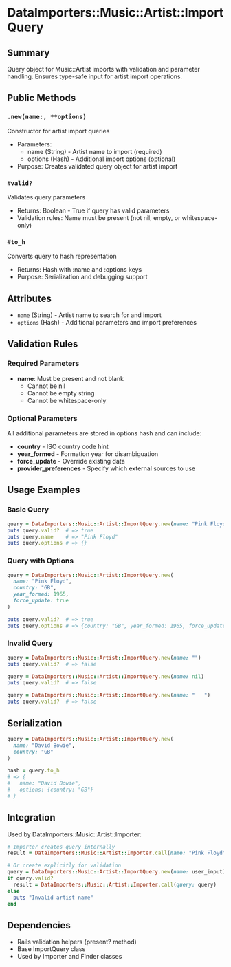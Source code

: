 # DataImporters::Music::Artist::ImportQuery

## Summary
Query object for Music::Artist imports with validation and parameter handling. Ensures type-safe input for artist import operations.

## Public Methods

### `.new(name:, **options)`
Constructor for artist import queries
- Parameters:
  - name (String) - Artist name to import (required)
  - options (Hash) - Additional import options (optional)
- Purpose: Creates validated query object for artist import

### `#valid?`
Validates query parameters
- Returns: Boolean - True if query has valid parameters
- Validation rules: Name must be present (not nil, empty, or whitespace-only)

### `#to_h`
Converts query to hash representation
- Returns: Hash with :name and :options keys
- Purpose: Serialization and debugging support

## Attributes
- `name` (String) - Artist name to search for and import
- `options` (Hash) - Additional parameters and import preferences

## Validation Rules

### Required Parameters
- **name**: Must be present and not blank
  - Cannot be nil
  - Cannot be empty string
  - Cannot be whitespace-only

### Optional Parameters
All additional parameters are stored in options hash and can include:
- **country** - ISO country code hint
- **year_formed** - Formation year for disambiguation  
- **force_update** - Override existing data
- **provider_preferences** - Specify which external sources to use

## Usage Examples

### Basic Query
```ruby
query = DataImporters::Music::Artist::ImportQuery.new(name: "Pink Floyd")
puts query.valid?  # => true
puts query.name    # => "Pink Floyd"
puts query.options # => {}
```

### Query with Options
```ruby
query = DataImporters::Music::Artist::ImportQuery.new(
  name: "Pink Floyd",
  country: "GB",
  year_formed: 1965,
  force_update: true
)

puts query.valid?  # => true
puts query.options # => {country: "GB", year_formed: 1965, force_update: true}
```

### Invalid Query
```ruby
query = DataImporters::Music::Artist::ImportQuery.new(name: "")
puts query.valid?  # => false

query = DataImporters::Music::Artist::ImportQuery.new(name: nil)
puts query.valid?  # => false

query = DataImporters::Music::Artist::ImportQuery.new(name: "   ")
puts query.valid?  # => false
```

## Serialization
```ruby
query = DataImporters::Music::Artist::ImportQuery.new(
  name: "David Bowie", 
  country: "GB"
)

hash = query.to_h
# => {
#   name: "David Bowie",
#   options: {country: "GB"}
# }
```

## Integration
Used by DataImporters::Music::Artist::Importer:
```ruby
# Importer creates query internally
result = DataImporters::Music::Artist::Importer.call(name: "Pink Floyd")

# Or create explicitly for validation
query = DataImporters::Music::Artist::ImportQuery.new(name: user_input)
if query.valid?
  result = DataImporters::Music::Artist::Importer.call(query: query)
else
  puts "Invalid artist name"
end
```

## Dependencies
- Rails validation helpers (present? method)
- Base ImportQuery class
- Used by Importer and Finder classes